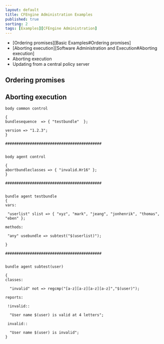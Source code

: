 ```yaml
---
layout: default
title: CFEngine Administration Examples
published: true
sorting: 2
tags: [Examples][CFEngine Administration]
---
```


* [Ordering promises][Basic Examples#Ordering promises]
* [Aborting execution][Software Administration and Execution#Aborting execution]
* Aborting execution
* Updating from a central policy server

## Ordering promises ##
## Aborting execution ##

```cf3
body common control

{
bundlesequence  => { "testbundle"  };

version => "1.2.3";
}

###########################################


body agent control

{
abortbundleclasses => { "invalid.Hr16" };
}

###########################################


bundle agent testbundle
{
vars:

 "userlist" slist => { "xyz", "mark", "jeang", "jonhenrik", "thomas", "eben" };

methods:

 "any" usebundle => subtest("$(userlist)");

}

###########################################


bundle agent subtest(user)

{
classes:

  "invalid" not => regcmp("[a-z][a-z][a-z][a-z]","$(user)");

reports:

 !invalid::

  "User name $(user) is valid at 4 letters";

 invalid::

  "User name $(user) is invalid";
}
```